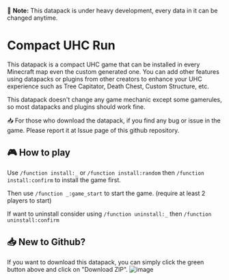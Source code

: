 📄 **Note:** This datapack is under heavy development, every data in it can be changed anytime.

# Compact UHC Run

This datapack is a compact UHC game that can be installed in every Minecraft map even the custom generated one. 
You can add other features using datapacks or plugins from other creators to enhance your UHC experience such as Tree Capitator, Death Chest, Custom Structure, etc. 

This datapack doesn't change any game mechanic except some gamerules, so most datapacks and plugins should work fine.

📥 For those who download the datapack, if you find any bug or issue in the game. Please report it at Issue page of this github repository.

## 🎮 How to play

Use `/function install:_` or `/function install:random` then `/function install:confirm` to install the game first.

Then use `/function _:game_start` to start the game. (require at least 2 players to start)

If want to uninstall consider using `/function uninstall:_` then `/function uninstall:confirm`

## 📥 New to Github?

If you want to download this datapack, you can simply click the green button above and click on "Download ZIP".
![image](https://github.com/CrazyWichGG/Compact-UHC-Run/assets/88188545/051938ad-1523-477a-88fe-c8c935a255d4)
